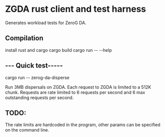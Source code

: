 # ZGDA rust client and test harness

Generates workload tests for ZeroG DA.


## Compilation

install rust and cargo
cargo build
cargo run -- --help



## --- Quick test-----
cargo run -- zerog-da-disperse

Run 3MB dispersals on ZGDA. Each request to ZGDA is limited to a 512K chunk.
Requests are rate limited to 6 requests per second and 6 max outstanding requests per second.

## TODO:
The rate limits are hardcoded in the program, other params can be specified on the command line.

